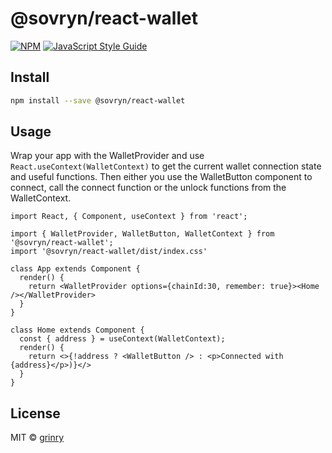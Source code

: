 # @sovryn/react-wallet

[![NPM](https://img.shields.io/npm/v/@sovryn/react-wallet.svg)](https://www.npmjs.com/package/@sovryn/react-wallet) [![JavaScript Style Guide](https://img.shields.io/badge/code_style-standard-brightgreen.svg)](https://standardjs.com)

## Install

```bash
npm install --save @sovryn/react-wallet
```

## Usage

Wrap your app with the WalletProvider and use `React.useContext(WalletContext)` to get the current wallet connection state and useful functions.
Then either you use the WalletButton component to connect, call the connect function or the unlock functions from the WalletContext.

```tsx
import React, { Component, useContext } from 'react';

import { WalletProvider, WalletButton, WalletContext } from '@sovryn/react-wallet';
import '@sovryn/react-wallet/dist/index.css'

class App extends Component {
  render() {
    return <WalletProvider options={chainId:30, remember: true}><Home /></WalletProvider>
  }
}

class Home extends Component {
  const { address } = useContext(WalletContext);
  render() {
    return <>{!address ? <WalletButton /> : <p>Connected with {address}</p>)}</>
  }
}

```

## License

MIT © [grinry](https://github.com/grinry)
